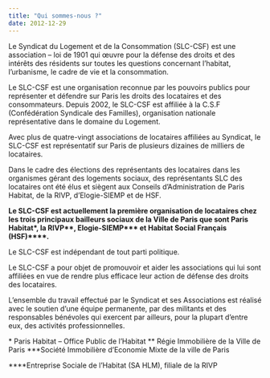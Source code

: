 ```yaml
---
title: "Qui sommes-nous ?"
date: 2012-12-29
---
```


Le Syndicat du Logement et de la Consommation (SLC-CSF) est une association – loi de 1901 qui œuvre pour la défense des droits et des intérêts des résidents sur toutes les questions concernant l’habitat, l’urbanisme, le cadre de vie et la consommation.

Le SLC-CSF est une organisation reconnue par les pouvoirs publics pour représenter et défendre sur Paris les droits des locataires et des consommateurs. Depuis 2002, le SLC-CSF est affiliée à la C.S.F (Confédération Syndicale des Familles), organisation nationale représentative dans le domaine du Logement.

Avec plus de quatre-vingt associations de locataires affiliées au Syndicat, le SLC-CSF est représentatif sur Paris de plusieurs dizaines de milliers de locataires.

Dans le cadre des élections des représentants des locataires dans les organismes gérant des logements sociaux, des représentants SLC des locataires ont été élus et siègent aux Conseils d’Administration de Paris Habitat, de la RIVP, d’Elogie-SIEMP et de HSF.

**Le SLC-CSF est actuellement la première organisation de locataires chez les trois principaux bailleurs sociaux de la Ville de Paris que sont Paris Habitat\*, la RIVP\*\*, Elogie-SIEMP\*\*\* et Habitat Social Français (HSF)\*\*\*\*.**

Le SLC-CSF est indépendant de tout parti politique.

Le SLC-CSF a pour objet de promouvoir et aider les associations qui lui sont affiliées en vue de rendre plus efficace leur action de défense des droits des locataires.

L’ensemble du travail effectué par le Syndicat et ses Associations est réalisé avec le soutien d’une équipe permanente, par des militants et des responsables bénévoles qui exercent par ailleurs, pour la plupart d’entre eux, des activités professionnelles.

\* Paris Habitat – Office Public de l’Habitat \*\* Régie Immobilière de la Ville de Paris \*\*\*Société Immobilière d’Economie Mixte de la ville de Paris

\*\*\*\*Entreprise Sociale de l’Habitat (SA HLM), filiale de la RIVP
